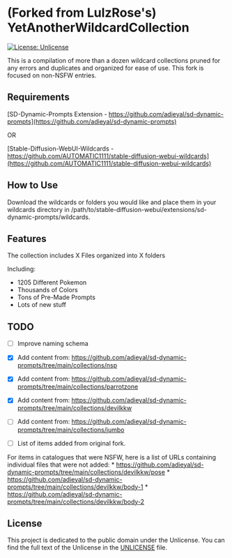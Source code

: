 (Forked from LulzRose's) YetAnotherWildcardCollection
=============

[![License: Unlicense](https://img.shields.io/badge/license-Unlicense-blue.svg)](https://opensource.org/licenses/unlicense)

This is a compilation of more than a dozen wildcard collections pruned for any errors and duplicates and organized for ease of use. This fork is focused on non-NSFW entries. 

## Requirements

[SD-Dynamic-Prompts Extension - https://github.com/adieyal/sd-dynamic-prompts](https://github.com/adieyal/sd-dynamic-prompts)

OR

[Stable-Diffusion-WebUI-Wildcards - https://github.com/AUTOMATIC1111/stable-diffusion-webui-wildcards](https://github.com/AUTOMATIC1111/stable-diffusion-webui-wildcards)

## How to Use

Download the wildcards or folders you would like and place them in your wildcards directory in /path/to/stable-diffusion-webui/extensions/sd-dynamic-prompts/wildcards.

Features
--------

The collection includes X Files organized into X folders

Including:
- 1205 Different Pokemon
- Thousands of Colors
- Tons of Pre-Made Prompts
- Lots of new stuff

## TODO

- [ ] Improve naming schema
- [X] Add content from: https://github.com/adieyal/sd-dynamic-prompts/tree/main/collections/nsp
- [X] Add content from: https://github.com/adieyal/sd-dynamic-prompts/tree/main/collections/parrotzone
- [X] Add content from:	https://github.com/adieyal/sd-dynamic-prompts/tree/main/collections/devilkkw
- [ ] Add content from: https://github.com/adieyal/sd-dynamic-prompts/tree/main/collections/jumbo
- [ ] List of items added from original fork.


For items in catalogues that were NSFW, here is a list of URLs containing individual files that were not added:
	* https://github.com/adieyal/sd-dynamic-prompts/tree/main/collections/devilkkw/pose
	* https://github.com/adieyal/sd-dynamic-prompts/tree/main/collections/devilkkw/body-1
	* https://github.com/adieyal/sd-dynamic-prompts/tree/main/collections/devilkkw/body-2

## License

This project is dedicated to the public domain under the Unlicense.
You can find the full text of the Unlicense in the [UNLICENSE](UNLICENSE) file.

